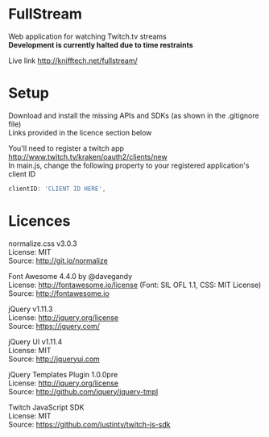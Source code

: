 # FullStream
Web application for watching Twitch.tv streams<br>
**Development is currently halted due to time restraints**

Live link http://knifftech.net/fullstream/

# Setup
Download and install the missing APIs and SDKs (as shown in the .gitignore file)<br>
Links provided in the licence section below

You'll need to register a twitch app http://www.twitch.tv/kraken/oauth2/clients/new<br>
In main.js, change the following property to your registered application's client ID

```javascript
clientID: 'CLIENT ID HERE',
```


# Licences
normalize.css v3.0.3<br>
License: MIT<br>
Source: http://git.io/normalize

Font Awesome 4.4.0 by @davegandy<br>
License: http://fontawesome.io/license (Font: SIL OFL 1.1, CSS: MIT License)<br>
Source: http://fontawesome.io

jQuery v1.11.3<br>
License: http://jquery.org/license<br>
Source: https://jquery.com/

jQuery UI v1.11.4 <br>
License: MIT<br>
Source: http://jqueryui.com

jQuery Templates Plugin 1.0.0pre<br>
License: http://jquery.org/license<br>
Source: http://github.com/jquery/jquery-tmpl

Twitch JavaScript SDK <br>
License: MIT<br>
Source: https://github.com/justintv/twitch-js-sdk
